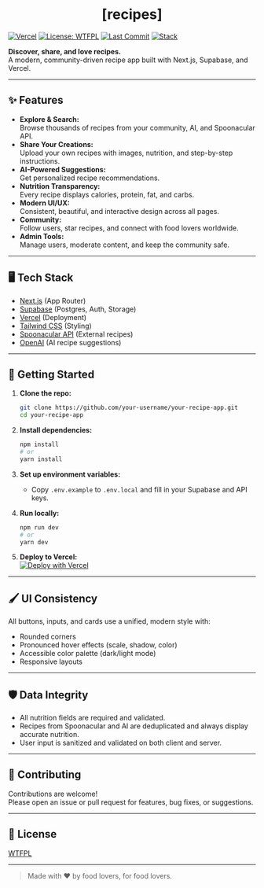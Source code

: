 # <center>[recipes]</center>

[![Vercel](https://img.shields.io/badge/deployed%20on-vercel-000?logo=vercel)](https://vercel.com/)
[![License: WTFPL](https://img.shields.io/badge/license-WTFPL-green.svg)](LICENSE)
[![Last Commit](https://img.shields.io/github/last-commit/itsdoruk/recipes?label=last%20commit)](https://github.com/itsdoruk/recipes/commits/main)
[![Stack](https://img.shields.io/badge/stack-Next.js%20%7C%20Supabase%20%7C%20Tailwind%20CSS%20%7C%20Spoonacular%20%7C%20LLaMA-blueviolet?logo=next.js)](https://nextjs.org/)

**Discover, share, and love recipes.**  
A modern, community-driven recipe app built with Next.js, Supabase, and Vercel.

---

## ✨ Features

- **Explore & Search:**  
  Browse thousands of recipes from your community, AI, and Spoonacular API.
- **Share Your Creations:**  
  Upload your own recipes with images, nutrition, and step-by-step instructions.
- **AI-Powered Suggestions:**  
  Get personalized recipe recommendations.
- **Nutrition Transparency:**  
  Every recipe displays calories, protein, fat, and carbs.
- **Modern UI/UX:**  
  Consistent, beautiful, and interactive design across all pages.
- **Community:**  
  Follow users, star recipes, and connect with food lovers worldwide.
- **Admin Tools:**  
  Manage users, moderate content, and keep the community safe.

---

## 🖥️ Tech Stack

- [Next.js](https://nextjs.org/) (App Router)
- [Supabase](https://supabase.com/) (Postgres, Auth, Storage)
- [Vercel](https://vercel.com/) (Deployment)
- [Tailwind CSS](https://tailwindcss.com/) (Styling)
- [Spoonacular API](https://spoonacular.com/food-api) (External recipes)
- [OpenAI](https://openai.com/) (AI recipe suggestions)

---

## 🚀 Getting Started

1. **Clone the repo:**
   ```bash
   git clone https://github.com/your-username/your-recipe-app.git
   cd your-recipe-app
   ```

2. **Install dependencies:**
   ```bash
   npm install
   # or
   yarn install
   ```

3. **Set up environment variables:**
   - Copy `.env.example` to `.env.local` and fill in your Supabase and API keys.

4. **Run locally:**
   ```bash
   npm run dev
   # or
   yarn dev
   ```

5. **Deploy to Vercel:**  
   [![Deploy with Vercel](https://vercel.com/button)](https://vercel.com/import/project?template=https://github.com/your-username/your-recipe-app)

---

## 🖌️ UI Consistency

All buttons, inputs, and cards use a unified, modern style with:
- Rounded corners
- Pronounced hover effects (scale, shadow, color)
- Accessible color palette (dark/light mode)
- Responsive layouts

---

## 🛡️ Data Integrity

- All nutrition fields are required and validated.
- Recipes from Spoonacular and AI are deduplicated and always display accurate nutrition.
- User input is sanitized and validated on both client and server.

---

## 📝 Contributing

Contributions are welcome!  
Please open an issue or pull request for features, bug fixes, or suggestions.

---

## 📄 License

[WTFPL](LICENSE)

---

> Made with ❤️ by food lovers, for food lovers.
